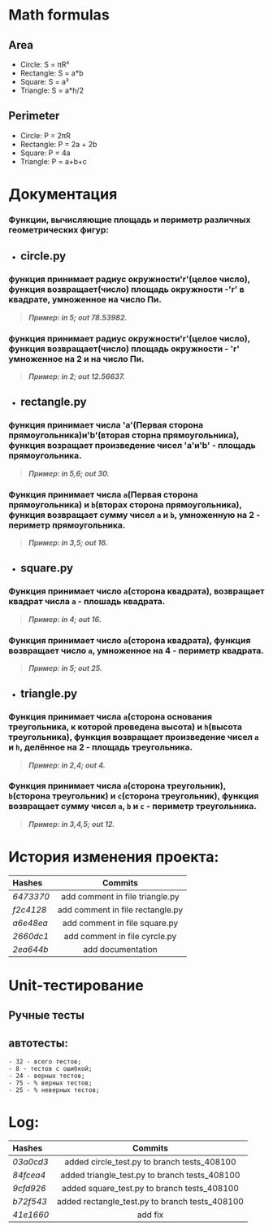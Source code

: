 # Math formulas
## Area
- Circle: S = πR²
- Rectangle: S = a*b
- Square: S = a²
- Triangle: S = a*h/2

## Perimeter
- Circle: P = 2πR
- Rectangle: P = 2a + 2b
- Square: P = 4a
- Triangle: P = a+b+c

# Документация
  ### Функции, вычисляющие площадь и периметр различных геометрических фигур:


* ## circle.py

### функция принимает радиус окружности'r'(целое число), функция возвращает(число) площадь окружности -'r' в квадрате, умноженное на число Пи.

> ***Пример: in 5; out 78.53982.***

### функция принимает радиус окружности'r'(целое число), функция возвращает(число) площадь окружности - 'r' умноженное на 2 и на число Пи.

> ***Пример: in 2; out 12.56637.***


* ## rectangle.py

### функция принимает числа 'a'(Первая сторона прямоугольника)и'b'(вторая сторна прямоугольника), функция возращает произведение чисел 'a'и'b' - площадь прямоугольника.

> ***Пример: in 5,6; out 30.***

### Функция принимает числа `a`(Первая сторона прямоугольника) и `b`(вторах сторона прямоугольника), функция возвращает сумму чисел `a` и `b`, умноженную на 2 - периметр прямоугольника.

> ***Пример: in 3,5; out 16.***


* ## square.py

### Функция принимает число `a`(сторона квадрата), возвращает квадрат числа `a` - плошадь квадрата.

> ***Пример: in 4; out 16.***

### Функция принимает число `a`(сторона квадрата), функция возвращает число `a`, умноженное на 4 - периметр квадрата.

> ***Пример: in 5; out 25.***


* ## triangle.py

### Функция принимает числa `a`(сторона основания треугольника, к которой проведена высота) и `h`(высота треугольника), функция возвращает произведение чисел `a` и `h`, делённое на 2 - площадь треугольника.

> ***Пример: in 2,4; out 4.***

### Функция принимает числа `a`(сторона треугольник), `b`(сторона треугольник) и `с`(сторона треугольник), функция возвращает сумму чисел `a`, `b` и `с` - периметр треугольника.

> ***Пример: in 3,4,5; out 12.***

# История изменения проекта:
| Hashes    | Commits                       |
| :-        | :---------:                   |
| _6473370_ | add comment in file triangle.py |
| _f2c4128_ |  add comment in file rectangle.py |
| _a6e48ea_ | add comment in file square.py |
| _2660dc1_ | add comment in file cyrcle.py |
| _2ea644b_ | add documentation |

# Unit-тестирование

## Ручные тесты

## автотесты:
~~~
- 32 - всего тестов;
- 8 - тестов с ошибкой;
- 24 - верных тестов;
- 75 - % верных тестов;
- 25 - % неверных тестов;
~~~

# Log:
| Hashes    | Commits                       |
| :-        | :---------:                   |
| _03a0cd3_ | added circle_test.py to branch tests_408100 |
| _84fcea4_ | added triangle_test.py to branch tests_408100 |
| _9cfd926_ | added square_test.py to branch tests_408100 |
| _b72f543_ | added rectangle_test.py to branch tests_408100 |
| _41e1660_ | add fix |
